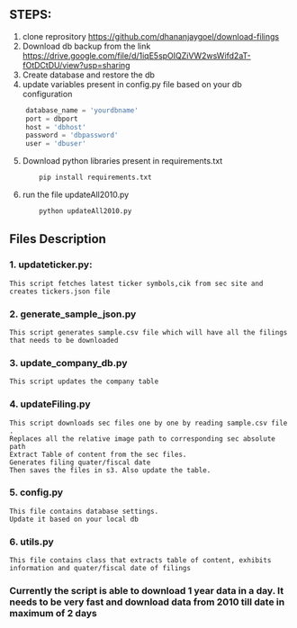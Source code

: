 ## STEPS:
1. clone reprository https://github.com/dhananjaygoel/download-filings
2. Download db backup from the link https://drive.google.com/file/d/1iqE5spOIQZiVW2wsWifd2aT-fOtDCtDU/view?usp=sharing
3. Create database and restore the db
4. update variables present in config.py file based on your db configuration
```python
    database_name = 'yourdbname'
    port = dbport
    host = 'dbhost'
    password = 'dbpassword'
    user = 'dbuser'
```
5. Download python libraries present in requirements.txt
    ```python
        pip install requirements.txt
    ```
6. run the file updateAll2010.py
    ```python
        python updateAll2010.py
    ```

## Files Description
### 1. updateticker.py:
    This script fetches latest ticker symbols,cik from sec site and creates tickers.json file


### 2. generate_sample_json.py
    This script generates sample.csv file which will have all the filings that needs to be downloaded

### 3. update_company_db.py
    This script updates the company table


### 4. updateFiling.py
    This script downloads sec files one by one by reading sample.csv file . 
    Replaces all the relative image path to corresponding sec absolute path
    Extract Table of content from the sec files.
    Generates filing quater/fiscal date
    Then saves the files in s3. Also update the table.

### 5. config.py 
    This file contains database settings.
    Update it based on your local db

### 6. utils.py 
    This file contains class that extracts table of content, exhibits information and quater/fiscal date of filings

### Currently the script is able to download 1 year data in a day. It needs to be very fast and download data from 2010 till date in maximum of 2 days 

